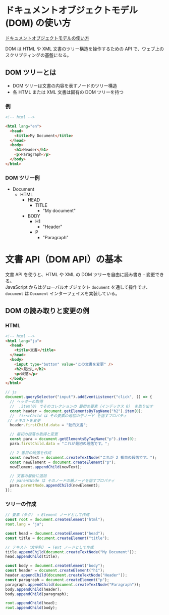 # ドキュメントオブジェクトモデル (DOM) の使い方

[ドキュメントオブジェクトモデルの使い方](https://developer.mozilla.org/ja/docs/Web/API/Document_Object_Model/Using_the_Document_Object_Model)


DOM は HTML や XML 文書のツリー構造を操作するための API で、ウェブ上のスクリプティングの基盤になる。

## DOM ツリーとは

- DOM ツリーは文書の内容を表すノードのツリー構造
- 各 HTML または XML 文書は固有の DOM ツリーを持つ

### 例

```html
<!-- html -->

<html lang="en">
  <head>
    <title>My Document</title>
  </head>
  <body>
    <h1>Header</h1>
    <p>Paragraph</p>
  </body>
</html>
```


### DOM ツリー例

- Document
  - HTML
    - HEAD
      - TITLE
        - "My document"
    - BODY
      - H1
        - "Header"
      - P
        - "Paragraph"



# 文書 API（DOM API）の基本

文書 API を使うと、HTML や XML の DOM ツリーを自由に読み書き・変更できる。  
JavaScript からはグローバルオブジェクト `document` を通して操作でき、`document` は `Document` インターフェイスを実装している。


## DOM の読み取りと変更の例

### HTML

```html
<!-- html -->
<html lang="ja">
  <head>
    <title>文書</title>
  </head>
  <body>
    <input type="button" value="この文書を変更" />
    <h2>見出し</h2>
    <p>段落</p>
  </body>
</html>
```

```js
// js
document.querySelector("input").addEventListener("click", () => {
  // ヘッダーの取得
  //  .item(0) でそのコレクションの 最初の要素（インデックス 0） を取り出す
  const header = document.getElementsByTagName("h2").item(0);
  //  firstChild は その要素の最初の子ノード を指すプロパティ
 // テキストを変更
  header.firstChild.data = "動的文書";

  // 最初の段落の取得と変更
  const para = document.getElementsByTagName("p").item(0);
  para.firstChild.data = "これが最初の段落です。";

  // 2 番目の段落を作成
  const newText = document.createTextNode("これが 2 番目の段落です。");
  const newElement = document.createElement("p");
  newElement.appendChild(newText);

  // 文書の最後に追加
  // parentNode は そのノードの親ノードを指すプロパティ
  para.parentNode.appendChild(newElement);
});
```

### ツリーの作成
```js
// 要素（タグ） → Element ノードとして作成
const root = document.createElement("html");
root.lang = "ja";

const head = document.createElement("head");
const title = document.createElement("title");

// テキスト（文字列） → Text ノードとして作成
title.appendChild(document.createTextNode("My Document"));
head.appendChild(title);

const body = document.createElement("body");
const header = document.createElement("h1");
header.appendChild(document.createTextNode("Header"));
const paragraph = document.createElement("p");
paragraph.appendChild(document.createTextNode("Paragraph"));
body.appendChild(header);
body.appendChild(paragraph);

root.appendChild(head);
root.appendChild(body);
```

